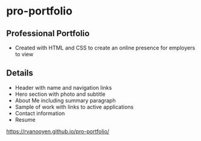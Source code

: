 # pro-portfolio

## Professional Portfolio
 * Created with HTML and CSS to create an online presence for employers to view

## Details
* Header with name and navigation links
* Hero section with photo and subtitle
* About Me including summary paragraph
* Sample of work with links to active applications
* Contact information
* Resume

https://rvanooyen.github.io/pro-portfolio/
